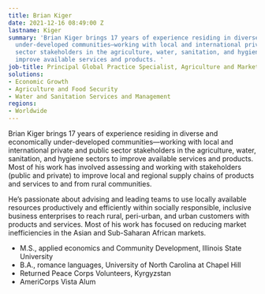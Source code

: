 ```yaml
---
title: Brian Kiger
date: 2021-12-16 08:49:00 Z
lastname: Kiger
summary: 'Brian Kiger brings 17 years of experience residing in diverse and economically
  under-developed communities—working with local and international private and public
  sector stakeholders in the agriculture, water, sanitation, and hygiene sectors to
  improve available services and products. '
job-title: Principal Global Practice Specialist, Agriculture and Market Systems
solutions:
- Economic Growth
- Agriculture and Food Security
- Water and Sanitation Services and Management
regions:
- Worldwide
---
```


Brian Kiger brings 17 years of experience residing in diverse and economically under-developed communities—working with local and international private and public sector stakeholders in the agriculture, water, sanitation, and hygiene sectors to improve available services and products. Most of his work has involved assessing and working with stakeholders (public and private) to improve local and regional supply chains of products and services to and from rural communities. 

He’s passionate about advising and leading teams to use locally available resources productively and efficiently within socially responsible, inclusive business enterprises to reach rural, peri-urban, and urban customers with products and services. Most of his work has focused on reducing market inefficiencies in the Asian and Sub-Saharan African markets.

* M.S., applied economics and Community Development, Illinois State University
* B.A., romance languages, University of North Carolina at Chapel Hill
* Returned Peace Corps Volunteers, Kyrgyzstan
* AmeriCorps Vista Alum
